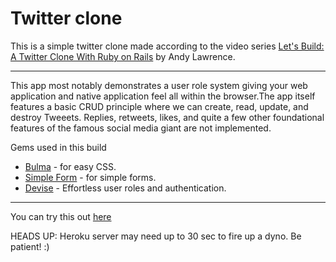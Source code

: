 # Twitter clone

This is a simple twitter clone made according to the video series [Let's Build: A Twitter Clone With Ruby on Rails](https://web-crunch.com/posts/lets-build-with-ruby-on-rails-a-twitter-clone) by Andy Lawrence.

---

This app most notably demonstrates a user role system giving your web application and native application feel all within the browser.The app itself features a basic CRUD principle where we can create, read, update, and destroy Tweeets.
Replies, retweets, likes, and quite a few other foundational features of the famous social media giant are not implemented.

Gems used in this build

- [Bulma](https://github.com/joshuajansen/bulma-rails) - for easy CSS.
- [Simple Form](https://github.com/plataformatec/simple_form) - for simple forms.
- [Devise](https://github.com/plataformatec/devise) - Effortless user roles and authentication.

---

You can try this out [here](https://serene-harbor-13978.herokuapp.com/)

HEADS UP: Heroku server may need up to 30 sec to fire up a dyno. Be patient! :)

